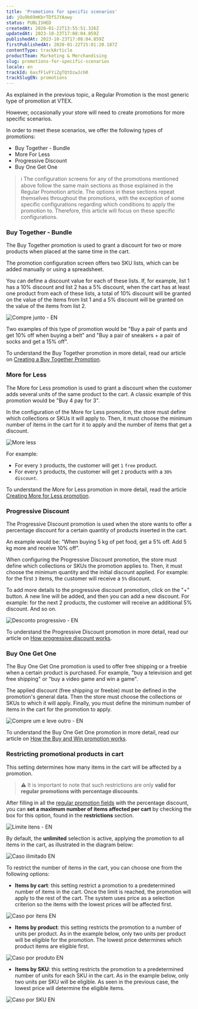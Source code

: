 ```yaml
---
title: 'Promotions for specific scenarios'
id: jOu9b69mKbrTDfSJYAawy
status: PUBLISHED
createdAt: 2020-01-22T13:55:51.326Z
updatedAt: 2023-10-23T17:08:04.859Z
publishedAt: 2023-10-23T17:08:04.859Z
firstPublishedAt: 2020-01-22T15:01:20.187Z
contentType: trackArticle
productTeam: Marketing & Merchandising
slug: promotions-for-specific-scenarios
locale: en
trackId: 6asfF1vFYiZgTQtOzwJchR
trackSlugEN: promotions
---
```


As explained in the previous topic, a Regular Promotion is the most generic type of promotion at VTEX.

However, occasionally your store will need to create promotions for more specific scenarios.

In order to meet these scenarios, we offer the following types of promotions:

- Buy Together - Bundle
- More For Less
- Progressive Discount
- Buy One Get One

>ℹ️ The configuration screens for any of the promotions mentioned above follow the same main sections as those explained in the Regular Promotion article. The options in these sections repeat themselves throughout the promotions, with the exception of some specific configurations regarding which conditions to apply the promotion to. Therefore, this article will focus on these specific configurations.

### Buy Together - Bundle

The Buy Together promotion is used to grant a discount for two or more products when placed at the same time in the cart.

The promotion configuration screen offers two SKU lists, which can be added manually or using a spreadsheet.

You can define a discount value for each of these lists. If, for example, list 1 has a 10% discount and list 2 has a 5% discount, when the cart has at least one product from each of these lists, a total of 10% discount will be granted on the value of the items from list 1 and a 5% discount will be granted on the value of the items from list 2.

![Compre junto - EN](https://images.ctfassets.net/alneenqid6w5/5BDhbniC14qWJbV6L8e3Kk/c7fdc229614791d92043d350ca5b1319/Screenshot_2020-06-24_https_lojadobreno_myvtex_com_4_.png)

Two examples of this type of promotion would be "Buy a pair of pants and get 10% off when buying a belt" and "Buy a pair of sneakers + a pair of socks and get a 15% off".

To understand the Buy Together promotion in more detail, read our article on <a href="https://help.vtex.com/en/tutorial/buy-together--tutorials_323">Creating a Buy Together Promotion</a>.

### More for Less

The More for Less promotion is used to grant a discount when the customer adds several units of the same product to the cart. A classic example of this promotion would be "Buy 4 pay for 3".

In the configuration of the More for Less promotion, the store must define which collections or SKUs it will apply to. Then, it must choose the minimum number of items in the cart for it to apply and the number of items that get a discount.

![More less](https://images.ctfassets.net/alneenqid6w5/5LQErZWrN4WyX8ZuIBEMPM/823b88ebf22ca83427e4c9c809d31d2e/More_less.png)

For example:
- For every `3` products, the customer will get `1` `free` product.
- For every `5` products, the customer will get `2` products with a `30%` `discount`.

To understand the More for Less promotion in more detail, read the article <a href="https://help.vtex.com/en/tutorial/creating-more-for-less-promotion--tutorials_325">Creating More for Less promotion</a>.

### Progressive Discount

The Progressive Discount promotion is used when the store wants to offer a percentage discount for a certain quantity of products inserted in the cart.

An example would be: “When buying 5 kg of pet food, get a 5% off. Add 5 kg more and receive 10% off”.

When configuring the Progressive Discount promotion, the store must define which collections or SKUs the promotion applies to. Then, it must choose the minimum quantity and the initial discount applied. For example: for the first `3` items, the customer will receive a `5%` discount.

To add more details to the progressive discount promotion, click on the "+" button. A new line will be added, and then you can add a new discount. For example: for the next 2 products, the customer will receive an additional 5% discount. And so on.

![Desconto progressivo - EN](https://images.ctfassets.net/alneenqid6w5/7qZXWf05OIow5vgX5eYulO/808c44fcd80666575444d3d9d6afd560/Screenshot_2020-06-24_https_lojadobreno_myvtex_com_6_.png)

To understand the Progressive Discount promotion in more detail, read our article on <a href="https://help.vtex.com/en/tutorial/progressive-discount--tutorials_324">How progressive discount works</a>.

### Buy One Get One

The Buy One Get One promotion is used to offer free shipping or a freebie when a certain product is purchased. For example, "buy a television and get free shipping" or "buy a video game and win a game".

The applied discount (free shipping or freebie) must be defined in the promotion's general data. Then the store must choose the collections or SKUs to which it will apply. Finally, you must define the minimum number of items in the cart for the promotion to apply.

![Compre um e leve outro - EN](https://images.ctfassets.net/alneenqid6w5/L17yG5ZAgaGnCuamDWLwk/141c68c306baa0b2bedec04ee3d0c894/Screenshot_2020-06-24_https_lojadobreno_myvtex_com_7_.png)

To understand the Buy One Get One promotion in more detail, read our article on <a href="https://help.vtex.com/en/tutorial/buy-and-win--tutorials_322">How the Buy and Win promotion works</a>.

### Restricting promotional products in cart

This setting determines how many items in the cart will be affected by a promotion. 

>⚠️ It is important to note that such restrictions are only **valid for regular promotions with percentage discounts**.

After filling in all the [regular promotion fields](https://help.vtex.com/en/tutorial/regular-promotion--tutorials_327) with the percentage discount, you can __set a maximum number of items affected per cart__ by checking the box for this option, found in the __restrictions__ section.

![Limite itens - EN](https://images.ctfassets.net/alneenqid6w5/1W6ZYterIepCud41XJr4UQ/98c764ea9fd40bd809d3b7bf55c7a313/Limite_itens_-_EN.png)

By default, the __unlimited__ selection is active, applying the promotion to all items in the cart, as illustrated in the diagram below:  

![Caso ilimitado EN](https://images.ctfassets.net/alneenqid6w5/3H9q2Ywy6uPZmQaff7LgO2/5f69462ef9ecf3d57817ad0fba44a337/Caso_ilimitado_EN.png)

To restrict the number of items in the cart, you can choose one from the following options:

- __Items by cart__: this setting restrict a promotion to a predetermined number of items in the cart. Once the limit is reached, the promotion will apply to the rest of the cart. The system uses price as a selection criterion so the items with the lowest prices will be affected first.

![Caso por itens EN](https://images.ctfassets.net/alneenqid6w5/2UUHQC3AZW5g0QzFouGw0u/f414491e89bbd9f08b96914243584be2/Caso_por_itens_EN.png)

- __Items by product__: this setting restricts the promotion to a number of units per product. As in the example below, only two units per product will be eligible for the promotion. The lowest price determines which product items are eligible first.   

![Caso por produto EN](https://images.ctfassets.net/alneenqid6w5/2WN8gDLFhTSjcpx16S3bjb/c4221f0b4901a7df2432d3951deec983/Caso_por_produto_EN.png)

- __Items by SKU__: this setting restricts the promotion to a predetermined number of units for each SKU in the cart. As in the example below, only two units per SKU will be eligible. As seen in the previous case, the lowest price will determine the eligible items. 

![Caso por SKU EN](https://images.ctfassets.net/alneenqid6w5/huuzHYSvrVxk2THs7zx2P/0a513d9fbd247797218c25089372c450/Caso_por_SKU_EN.png)
